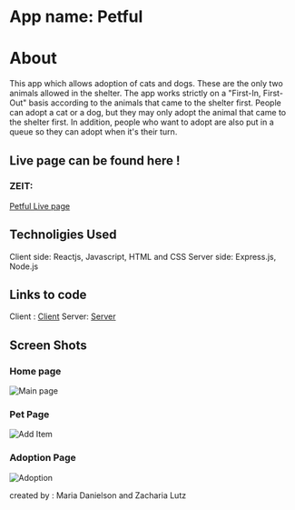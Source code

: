 # App name: Petful 

 # About
  This app which allows adoption of cats and dogs. These are the only two animals allowed in the shelter. The app works strictly on a "First-In, First-Out" basis according to the animals that came to the shelter first. People can adopt a cat or a dog, but they may only adopt the animal that came to the shelter first. In addition, people who want to adopt are also put in a queue so they can adopt when it's their turn.

## Live page can be found here !
### ZEIT:
[Petful Live page](https://zac-maria-petful.now.sh//)


## Technoligies Used
Client side: Reactjs, Javascript, HTML and CSS
Server side: Express.js, Node.js

## Links to code 
Client : [Client](https://github.com/thinkful-ei-heron/Zac-Maria_Petful_Client.git)
Server: [Server](https://github.com/thinkful-ei-heron/zac-maria-petful-server2.git)

## Screen Shots
### Home page 
![Main page]()
### Pet Page
![Add Item]()
### Adoption Page
![Adoption]()


created by : Maria Danielson and Zacharia Lutz


